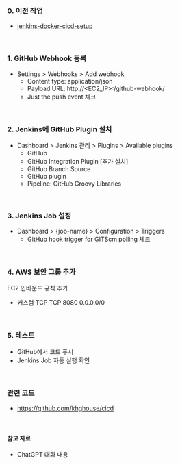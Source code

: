 ### 0. 이전 작업

- [jenkins-docker-cicd-setup](jenkins-docker-cicd-setup.md)

<br />

### 1. GitHub Webhook 등록

- Settings > Webhooks > Add webhook
    - Content type: application/json
    - Payload URL: http://<EC2_IP>:<PORT>/github-webhook/
    - Just the push event 체크

<br />

### 2. Jenkins에 GitHub Plugin 설치

- Dashboard > Jenkins 관리 > Plugins > Available plugins
    - GitHub
    - GitHub Integration Plugin [추가 설치]
    - GitHub Branch Source
    - GitHub plugin
    - Pipeline: GitHub Groovy Libraries

<br />

### 3. Jenkins Job 설정

- Dashboard > {job-name} > Configuration > Triggers
    - GitHub hook trigger for GITScm polling 체크

<br />

### 4. AWS 보안 그룹 추가

EC2 인바운드 규칙 추가

- 커스텀 TCP TCP 8080 0.0.0.0/0

<br />

### 5. 테스트

- GitHub에서 코드 푸시
- Jenkins Job 자동 실행 확인

<br />

### 관련 코드

- https://github.com/khghouse/cicd

<br />

#### 참고 자료

- ChatGPT 대화 내용